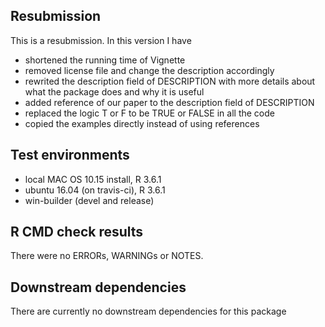 ## Resubmission
This is a resubmission. In this version I have
* shortened the running time of Vignette
* removed license file and change the description accordingly
* rewrited the description field of DESCRIPTION with more details about what the package does and why it is useful
* added reference of our paper to the description field of DESCRIPTION
* replaced the logic T or F to be TRUE or FALSE in all the code
* copied the examples directly instead of using references

## Test environments
* local MAC OS 10.15 install, R 3.6.1
* ubuntu 16.04 (on travis-ci), R 3.6.1
* win-builder (devel and release)

## R CMD check results
There were no ERRORs, WARNINGs or NOTES.

## Downstream dependencies
There are currently no downstream dependencies for this package
